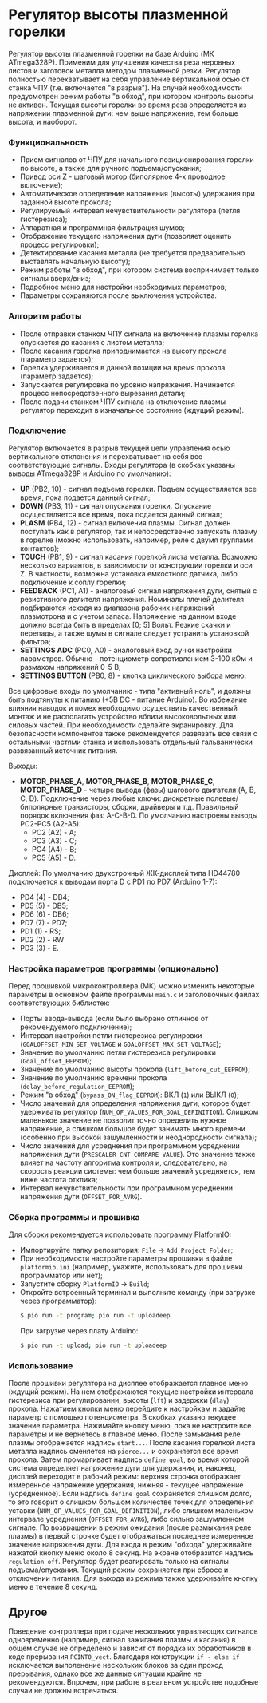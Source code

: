 # Регулятор высоты плазменной горелки
Регулятор высоты плазменной горелки на базе Arduino (МК ATmega328P). Применим для улучшения качества реза неровных листов и заготовок металла методом плазменной резки. Регулятор полностью перехватывает на себя управление вертикальной осью от станка ЧПУ (т.е. включается "в разрыв"). На случай необходимости предусмотрен режим работы "в обход", при котором контроль высоты не активен. Текущая высоты горелки во время реза определяется из напряжении плазменной дуги: чем выше напряжение, тем больше высота, и наоборот.

### Функциональность
  - Прием сигналов от ЧПУ для начального позиционирования горелки по высоте, а также для ручного подъема/опускания;
  - Привод оси Z - шаговый мотор (биполярное 4-х проводное включение);
  - Автоматическое определение напряжения (высоты) удержания при заданной высоте прокола;
  - Регулируемый интервал нечувствительности регулятора (петля гистерезиса);
  - Аппаратная и программная фильтрация шумов;
  - Отображение текущего напряжения дуги (позволяет оценить процесс регулировки);
  - Детектирование касания металла (не требуется предварительно выставлять начальную высоту);
  - Режим работы "в обход", при котором система воспринимает только сигналы вверх/вниз;
  - Подробное меню для настройки необходимых параметров;
  - Параметры сохраняются после выключения устройства.

### Алгоритм работы
  - После отправки станком ЧПУ сигнала на включение плазмы горелка опускается до касания с листом металла;
  - После касания горелка приподнимается на высоту прокола (параметр задается);
  - Горелка удерживается в данной позиции на время прокола (параметр задается);
  - Запускается регулировка по уровню напряжения. Начинается процесс непосредственного вырезания детали;
  - После подачи станком ЧПУ сигнала на отключение плазмы регулятор переходит в изначальное состояние (ждущий режим).

### Подключение
Регулятор включается в разрыв текущей цепи управления осью вертикального отклонения и перехватывает на себя все соответствующие сигналы.
Входы регулятора (в скобках указаны выводы ATmega328P и Arduino по умолчанию):
  - **UP** (PB2, 10) - сигнал подъема горелки. Подъем осуществляется все время, пока подается данный сигнал;
  - **DOWN** (PB3, 11) - сигнал опускания горелки. Опускание осуществляется все время, пока подается данный сигнал;
  - **PLASM** (PB4, 12) - сигнал включения плазмы. Сигнал должен поступать как в регулятор, так и непосредственно запускать плазму в горелке (можно использовать, например, реле с двумя группами контактов);
  - **TOUCH** (PB1, 9) - сигнал касания горелкой листа металла. Возможно несколько вариантов, в зависимости от конструкции горелки и оси Z. В частности, возможна установка емкостного датчика, либо подключение к соплу горелки;
  - **FEEDBACK** (PC1, A1) - аналоговый сигнал напряжения дуги, снятый с резистивного делителя напряжения. Номиналы плечей делителя подбираются исходя из диапазона рабочих напряжений плазмотрона и с учетом запаса. Напряжение на данном входе должно всегда быть в пределах [0; 5] Вольт. Резкие скачки и перепады, а также шумы в сигнале следует устранить установкой фильтра;
  - **SETTINGS ADC** (PC0, A0) - аналоговый вход ручки настройки параметров. Обычно - потенциометр сопротивлением 3-100 кОм и размахом напряжений 0-5 В;
  - **SETTINGS BUTTON** (PB0, 8) - кнопка циклического выбора меню.

Все цифровые входы по умолчанию - типа "активный ноль", и должны быть подтянуты к питанию (+5В DC - питание Arduino). Во избежание влияния наводок и помех необходимо осуществить качественный монтаж и не располагать устройство вблизи высоковольтных или силовых частей. При необходимости сделайте экранировку. Для безопасности компонентов также рекомендуется развязать все связи с остальными частями станка и использовать отдельный гальванически развязанный источник питания.

Выходы:
  - **MOTOR_PHASE_A**, **MOTOR_PHASE_B**, **MOTOR_PHASE_C**, **MOTOR_PHASE_D** - четыре вывода (фазы) шагового двигателя (A, B, C, D). Подключение через любые ключи: дискретные полевые/биполярные транзисторы, сборки, драйверы и т.д. Правильный порядок включения фаз: A-C-B-D. По умолчанию настроены выводы PC2-PC5 (A2-A5):
    - PC2 (A2) - A;
    - PC3 (A3) - C;
    - PC4 (A4) - B;
    - PC5 (A5) - D.

Дисплей:
По умолчанию двухстрочный ЖК-дисплей типа HD44780 подключается к выводам порта D с PD1 по PD7 (Arduino 1-7):
  - PD4 (4) - DB4;
  - PD5 (5) - DB5;
  - PD6 (6) - DB6;
  - PD7 (7) - PD7;
  - PD1 (1) - RS;
  - PD2 (2) - RW
  - PD3 (3) - E.

### Настройка параметров программы (опционально)
Перед прошивкой микроконтроллера (МК) можно изменить некоторые параметры в основном файле программы ```main.c``` и заголовочных файлах соответствующих библиотек:
  - Порты ввода-вывода (если было выбрано отличное от рекомендуемого подключение);
  - Интервал настройки петли гистерезиса регулировки (```GOALOFFSET_MIN_SET_VOLTAGE``` и ```GOALOFFSET_MAX_SET_VOLTAGE```);
  - Значение по умолчанию петли гистерезиса регулировки (```Goal_offset_EEPROM```);
  - Значение по умолчанию высоты прокола (```lift_before_cut_EEPROM```);
  - Значение по умолчанию времени прокола (```delay_before_regulation_EEPROM```);
  - Режим "в обход" (```bypass_ON_flag_EEPROM```): ВКЛ (```1```) или ВЫКЛ (```0```);
  - Число значений для определения напряжения дуги, которое будет удерживать регулятор (```NUM_OF_VALUES_FOR_GOAL_DEFINITION```). Слишком маленькое значение не позволит точно определить нужное напряжение, а слишком большое будет занимать много времени (особенно при высокой зашумленности и неоднородности сигнала);
  - Число значений для усреднения при программном усреднении напряжения дуги (```PRESCALER_CNT_COMPARE_VALUE```). Это значение также влияет на частоту алгоритма контроля и, следовательно, на скорость реакции системы: чем больше значений усредняется, тем ниже частота отклика;
  - Интервал нечувствительности при программном усреднении напряжения дуги (```OFFSET_FOR_AVRG```).

### Сборка программы и прошивка
Для сборки рекомендуется использовать программу PlatformIO:
  - Импортируйте папку репозитория: ```File``` -> ```Add Project Folder```;
  - При необходимости настройте параметры прошивки в файле ```platformio.ini``` (например, укажите, использовать для прошивки программатор или нет);
  - Запустите сборку ```PlatformIO``` -> ```Build```;
  - Откройте встроенный терминал и выполните команду (при загрузке через программатор):
    ``` sh
    $ pio run -t program; pio run -t uploadeep
    ```
    При загрузке через плату Arduino:
    ```sh
    $ pio run -t upload; pio run -t uploadeep
    ```

### Использование
После прошивки регулятора на дисплее отображается главное меню (ждущий режим). На нем отображаются текущие настройки интервала гистерезиса при регулировании, высоты (```lft```) и задержки (```dlay```) прокола. Нажатием кнопки меню перейдите к настройкам и задайте параметр с помощью потенциометра. В скобках указано текущее значение параметра. Нажимайте кнопку меню, пока не настроите все параметры и не вернетесь в главное меню.
После замыкания реле плазмы отображается надпись ```start...```. После касания горелкой листа металла надпись сменяется на ```pierce...``` и сохраняется все время прокола. Затем промаргивает надпись ```define goal```, во время которой система определяет напряжение дуги для удержания, и, наконец, дисплей переходит в рабочий режим: верхняя строчка отображает измеренное напряжение удержания, нижняя - текущее напряжение (усредненное). Если надпись ```define goal``` сохраняется слишком долго, то это говорит о слишком большом количестве точек для определения уставки (```NUM_OF_VALUES_FOR_GOAL_DEFINITION```), либо слишком маленьком интервале усреднения (```OFFSET_FOR_AVRG```), либо сильно зашумленном сигнале.
По возвращении в режим ожидания (после размыкания реле плазмы) в первой строчке будет отображаться последнее измеренное значение напряжения дуги.
Для входа в режим "обхода" удерживайте нажатой кнопку меню около 8 секунд. На экране отобразится надпись ```regulation off```. Регулятор будет реагировать только на сигналы подъема/опускания. Текущий режим сохраняется при сбросе и отключении питания. Для выхода из режима также удерживайте кнопку меню в течение 8 секунд.

## Другое
Поведение контроллера при подаче нескольких управляющих сигналов одновременно (например, сигнал зажигания плазмы и касания) в общем случае не определено и зависит от порядка их обработчиков в коде прерывания `PCINT0_vect`. Благодаря конструкции `if - else if` исключается выполенение нескольких блоков за один проход прерывания, однако все же данные ситуации крайне не рекомендуются. Впрочем, при работе в реальном устройстве подобные случаи не должны встречаться.
